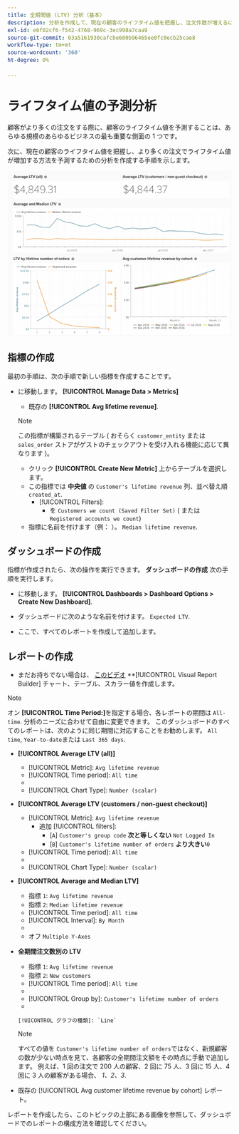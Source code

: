 ```yaml
---
title: 全期間値 (LTV) 分析（基本）
description: 分析を作成して、現在の顧客のライフタイム値を把握し、注文件数が増えるにつれてライフタイム値が増加する方法を予測する方法を説明します。
exl-id: e6f02cf6-f542-4768-969c-3ec998a7caa9
source-git-commit: 03a5161930cafcbe600b96465ee0fc0ecb25cae8
workflow-type: tm+mt
source-wordcount: '360'
ht-degree: 0%

---
```


# ライフタイム値の予測分析

顧客がより多くの注文をする際に、顧客のライフタイム値を予測することは、あらゆる規模のあらゆるビジネスの最も重要な側面の 1 つです。

次に、現在の顧客のライフタイム値を把握し、より多くの注文でライフタイム値が増加する方法を予測するための分析を作成する手順を示します。

![期待されるライフタイム値](../../assets/expected_ltv_720.png)

## 指標の作成

最初の手順は、次の手順で新しい指標を作成することです。
* に移動します。 **[!UICONTROL Manage Data > Metrics]**
   * 既存の **[!UICONTROL Avg lifetime revenue]**.

   >[!NOTE]
   >
   >この指標が構築されるテーブル ( おそらく `customer_entity` または `sales_order` ストアがゲストのチェックアウトを受け入れる機能に応じて異なります )。

   * クリック **[!UICONTROL Create New Metric]** 上からテーブルを選択します。
   * この指標では **中央値** の `Customer's lifetime revenue` 列、並べ替え順 `created_at`.
      * [!UICONTROL Filters]:
         * を `Customers we count (Saved Filter Set)` ( または `Registered accounts we count`)
   * 指標に名前を付けます（例： ）。 `Median lifetime revenue`.



## ダッシュボードの作成

指標が作成されたら、次の操作を実行できます。 **ダッシュボードの作成** 次の手順を実行します。
* に移動します。 **[!UICONTROL Dashboards > Dashboard Options > Create New Dashboard]**.
* ダッシュボードに次のような名前を付けます。 `Expected LTV`.

* ここで、すべてのレポートを作成して追加します。

## レポートの作成

* まだお持ちでない場合は、 [このビデオ](https://fast.wistia.net/embed/iframe/24zz7wmjrt) **[!UICONTROL Visual Report Builder] チャート、テーブル、スカラー値を作成します。

>[!NOTE]
>
>オン **[!UICONTROL Time Period:]**&#x200B;を指定する場合、各レポートの期間は `All-time`. 分析のニーズに合わせて自由に変更できます。 このダッシュボードのすべてのレポートは、次のように同じ期間に対応することをお勧めします。 `All time`, `Year-to-date`または `Last 365 days`.

* **[!UICONTROL Average LTV (all)]**
   * [!UICONTROL Metric]: `Avg lifetime revenue`
   * [!UICONTROL Time period]: `All time`
   * 
      [!UICONTROL 間隔]: `None`
   * [!UICONTROL Chart Type]: `Number (scalar)`

* **[!UICONTROL Average LTV (customers / non-guest checkout)]**
   * [!UICONTROL Metric]: `Avg lifetime revenue`
      * 追加 [!UICONTROL filters]:
         * [`A`] `Customer's group code` **次と等しくない** `Not Logged In`
         * [`B`] `Customer's lifetime number of orders` **より大きい**`0`
   * [!UICONTROL Time period]: `All time`
   * 
      [!UICONTROL 間隔]: `None`
   * [!UICONTROL Chart Type]: `Number (scalar)`


* **[!UICONTROL Average and Median LTV]**
   * 指標 `1`: `Avg lifetime revenue`
   * 指標 `2`: `Median lifetime revenue`
   * [!UICONTROL Time period]: `All time`
   * [!UICONTROL Interval]: `By Month`
   * 
      [!UICONTROL グラフの種類]: `Line`
   * オフ `Multiple Y-Axes`

* **全期間注文数別の LTV**
   * 指標 `1`: `Avg lifetime revenue`
   * 指標 `2`: `New customers`
   * [!UICONTROL Time period]: `All time`
   * 
      [!UICONTROL 間隔]: `None`
   * [!UICONTROL Group by]: `Customer's lifetime number of orders`
   * 

      [!UICONTROL グラフの種類]: `Line`
   >[!NOTE]
   >
   >すべての値を `Customer's lifetime number of orders`ではなく、新規顧客の数が少ない時点を見て、各顧客の全期間注文額をその時点に手動で追加します。 例えば、1 回の注文で 200 人の顧客、2 回に 75 人、3 回に 15 人、4 回に 3 人の顧客がある場合、 *1、2、3*.

* 既存の [!UICONTROL Avg customer lifetime revenue by cohort] レポート。

レポートを作成したら、このトピックの上部にある画像を参照して、ダッシュボードでのレポートの構成方法を確認してください。
